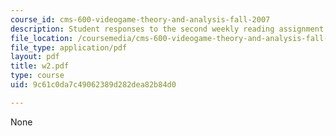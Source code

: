 ```yaml
---
course_id: cms-600-videogame-theory-and-analysis-fall-2007
description: Student responses to the second weekly reading assignment.
file_location: /coursemedia/cms-600-videogame-theory-and-analysis-fall-2007/9c61c0da7c49062389d282dea82b84d0_w2.pdf
file_type: application/pdf
layout: pdf
title: w2.pdf
type: course
uid: 9c61c0da7c49062389d282dea82b84d0

---
```

None